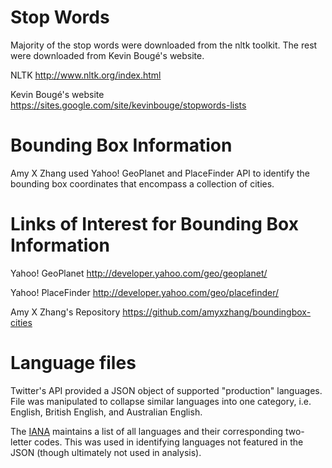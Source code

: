 # Stop Words
Majority of the stop words were downloaded from  the nltk toolkit. The rest were downloaded from Kevin Bougé's website.

NLTK
http://www.nltk.org/index.html

Kevin Bougé's website
https://sites.google.com/site/kevinbouge/stopwords-lists

# Bounding Box Information

Amy X Zhang used Yahoo! GeoPlanet and PlaceFinder API to identify the bounding box coordinates that encompass a collection of  cities.

# Links of Interest for Bounding Box Information
Yahoo! GeoPlanet
http://developer.yahoo.com/geo/geoplanet/

Yahoo! PlaceFinder
http://developer.yahoo.com/geo/placefinder/

Amy X Zhang's Repository
https://github.com/amyxzhang/boundingbox-cities

# Language files

Twitter's API provided a JSON object of supported "production" languages. File was manipulated to collapse similar languages into one category, i.e. English, British English, and Australian English.

The [IANA](www.iana.org) maintains a list of all languages and their corresponding two-letter codes. This was used in identifying languages not featured in the JSON (though ultimately not used in analysis).
